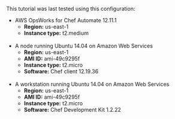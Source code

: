 This tutorial was last tested using this configuration:

* AWS OpsWorks for Chef Automate  12.11.1
  * **Region:** us-east-1
  * **Instance type:** t2.medium
<br /><br />
* A node running Ubuntu 14.04 on Amazon Web Services
  * **Region:** us-east-1
  * **AMI ID:** ami-49c9295f
  * **Instance type:** t2.micro
  * **Software:** Chef client 12.19.36
<br /><br />
* A workstation running Ubuntu 14.04 on Amazon Web Services
  * **Region:** us-east-1
  * **AMI ID:** ami-49c9295f
  * **Instance type:** t2.micro
  * **Software:** Chef Development Kit 1.2.22
